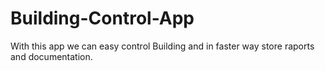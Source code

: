 # Building-Control-App
With this app we can easy control Building and in faster way store raports and documentation.

